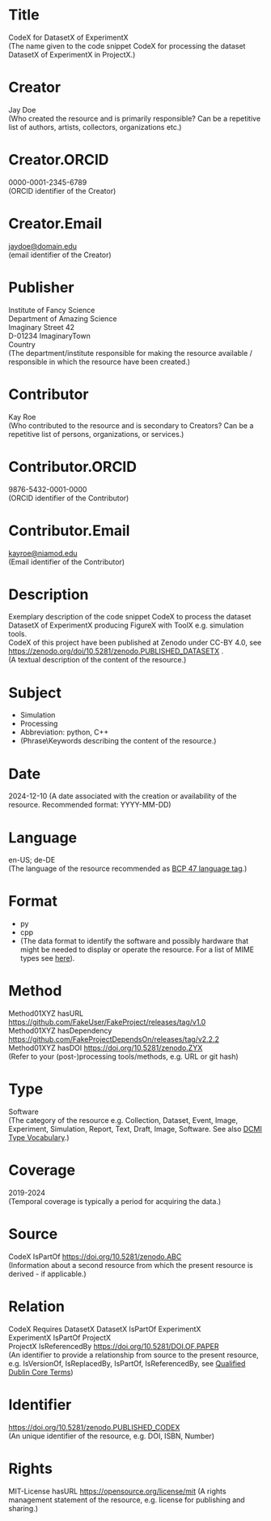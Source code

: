 # Title
CodeX for DatasetX of ExperimentX  
(The name given to the code snippet CodeX for processing the dataset DatasetX of ExperimentX in ProjectX.)

# Creator
Jay Doe  
(Who created the resource and is primarily responsible? Can be a repetitive list of authors, artists, collectors, organizations etc.)

# Creator.ORCID
0000-0001-2345-6789  
(ORCID identifier of the Creator)

# Creator.Email
jaydoe@domain.edu  
(email identifier of the Creator)

# Publisher
Institute of Fancy Science  
Department of Amazing Science  
Imaginary Street 42  
D-01234 ImaginaryTown  
Country  
(The department/institute responsible for making the resource available / responsible in which the resource have been created.)  

# Contributor
Kay Roe  
(Who contributed to the resource and is secondary to Creators? Can be a repetitive list of persons, organizations, or services.)

# Contributor.ORCID
9876-5432-0001-0000  
(ORCID identifier of the Contributor)

# Contributor.Email
kayroe@niamod.edu  
(Email identifier of the Contributor)

# Description
Exemplary description of the code snippet CodeX to process the dataset DatasetX of ExperimentX producing FigureX with ToolX e.g. simulation tools.  
CodeX of this project have been published at Zenodo under CC-BY 4.0, see https://zenodo.org/doi/10.5281/zenodo.PUBLISHED_DATASETX .  
(A textual description of the content of the resource.)

# Subject
* Simulation  
* Processing   
* Abbreviation: python, C++  
* (Phrase\Keywords describing the content of the resource.)

# Date
2024-12-10
(A date associated with the creation or availability of the resource. Recommended format: YYYY-MM-DD)

# Language
en-US; de-DE  
(The language of the resource recommended as [BCP 47 language tag](https://doi.org/10.17487/RFC5646).)

# Format
* py
* cpp
* (The data format to identify the software and possibly hardware that
  might be needed to display or operate the resource.
  For a list of MIME types see [here](https://www.iana.org/assignments/media-types/media-types.xhtml)).

# Method
Method01XYZ hasURL https://github.com/FakeUser/FakeProject/releases/tag/v1.0  
Method01XYZ hasDependency https://github.com/FakeProjectDependsOn/releases/tag/v2.2.2  
Method01XYZ hasDOI https://doi.org/10.5281/zenodo.ZYX  
(Refer to your (post-)processing tools/methods, e.g. URL or git hash)

# Type
Software  
(The category of the resource e.g. Collection, Dataset, Event, Image, Experiment, Simulation, Report, Text, Draft, Image, Software. See also [DCMI Type Vocabulary](https://www.dublincore.org/specifications/dublin-core/dcmi-terms/#section-7/).)

# Coverage
2019-2024  
(Temporal coverage is typically a period for acquiring the data.)

# Source
CodeX IsPartOf https://doi.org/10.5281/zenodo.ABC  
(Information about a second resource from which the present resource is derived - if applicable.)

# Relation
CodeX Requires DatasetX
DatasetX IsPartOf ExperimentX  
ExperimentX IsPartOf ProjectX  
ProjectX IsReferencedBy https://doi.org/10.5281/DOI.OF.PAPER  
(An identifier to provide a relationship from source to the present resource,  
e.g. IsVersionOf, IsReplacedBy, IsPartOf, IsReferencedBy, see [Qualified Dublin Core Terms](https://www.dublincore.org/specifications/dublin-core/dcmi-terms/))

# Identifier
https://doi.org/10.5281/zenodo.PUBLISHED_CODEX  
(An unique identifier of the resource, e.g. DOI, ISBN, Number)

# Rights
MIT-License hasURL https://opensource.org/license/mit
(A rights management statement of the resource, e.g. license for publishing and sharing.)

